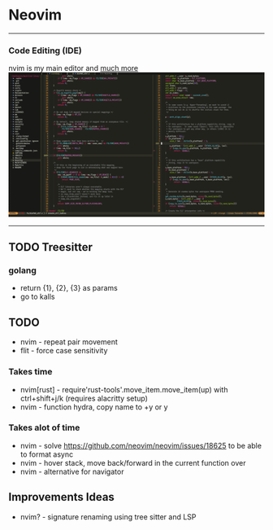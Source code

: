 # Neovim

---

### Code Editing (IDE)
nvim is my main editor and [much more](https://github.com/ofirgall/learn-nvim/blob/master/EverythingEverywhereAllAtOnce.md)
![nvim Screenshot](../../media/nvim/preview.png)

---

## TODO Treesitter
### golang
* return {1}, {2}, {3} as params
* go to kalls

## TODO
* nvim - repeat pair movement
* flit - force case sensitivity
### Takes time
* nvim[rust] - require'rust-tools'.move_item.move_item(up) with ctrl+shift+j/k (requires alacritty setup)
* nvim - function hydra, copy name to +y or y
### Takes alot of time
* nvim - solve https://github.com/neovim/neovim/issues/18625 to be able to format async
* nvim - hover stack, move back/forward in the current function over
* nvim - alternative for navigator

## Improvements Ideas
* nvim? - signature renaming using tree sitter and LSP
